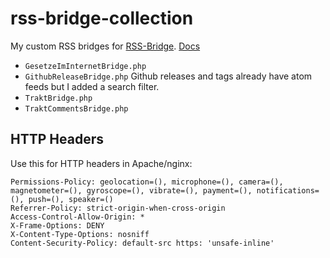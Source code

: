 # rss-bridge-collection
My custom RSS bridges for [RSS-Bridge](https://github.com/RSS-Bridge/rss-bridge). 
[Docs](https://rss-bridge.github.io/rss-bridge/index.html)

* `GesetzeImInternetBridge.php` 
* `GithubReleaseBridge.php`  Github releases and tags already have atom feeds but I added a search filter.  
* `TraktBridge.php` 
* `TraktCommentsBridge.php` 

## HTTP Headers

Use this for HTTP headers in Apache/nginx: 

``` 
Permissions-Policy: geolocation=(), microphone=(), camera=(), magnetometer=(), gyroscope=(), vibrate=(), payment=(), notifications=(), push=(), speaker=()
Referrer-Policy: strict-origin-when-cross-origin
Access-Control-Allow-Origin: *
X-Frame-Options: DENY
X-Content-Type-Options: nosniff
Content-Security-Policy: default-src https: 'unsafe-inline'
``` 
